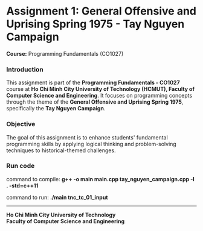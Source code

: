 # Assignment 1: General Offensive and Uprising Spring 1975 - Tay Nguyen Campaign
**Course:** Programming Fundamentals (CO1027)

### Introduction
This assignment is part of the **Programming Fundamentals - CO1027** course at **Ho Chi Minh City University of Technology (HCMUT), Faculty of Computer Science and Engineering**. It focuses on programming concepts through the theme of the **General Offensive and Uprising Spring 1975**, specifically the **Tay Nguyen Campaign**.

### Objective
The goal of this assignment is to enhance students' fundamental programming skills by applying logical thinking and problem-solving techniques to historical-themed challenges.

### Run code
command to compile: **g++ -o main main.cpp tay_nguyen_campaign.cpp -I . -std=c++11**

command to run: **./main tnc_tc_01_input**

---
**Ho Chi Minh City University of Technology**  
**Faculty of Computer Science and Engineering**  

